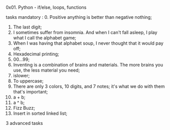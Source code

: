 0x01. Python - if/else, loops, functions

tasks mandatory :
0. Positive anything is better than negative nothing;
1. The last digit;
2. I sometimes suffer from insomnia. And when I can't fall asleep, I play what I call the alphabet game;
3. When I was having that alphabet soup, I never thought that it would pay off;
4. Hexadecimal printing;
5. 00...99;
6. Inventing is a combination of brains and materials. The more brains you use, the less material you need;
7. islower;
8. To uppercase;
9. There are only 3 colors, 10 digits, and 7 notes; it's what we do with them that's important;
10. a + b;
11. a ^ b;
12. Fizz Buzz;
13. Insert in sorted linked list;

3 advanced tasks

